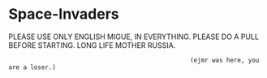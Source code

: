 # Space-Invaders
PLEASE USE ONLY ENGLISH MIGUE, IN EVERYTHING.
PLEASE DO A PULL BEFORE STARTING.
LONG LIFE MOTHER RUSSIA. 



                                                      (ejmr was here, you are a loser.)
